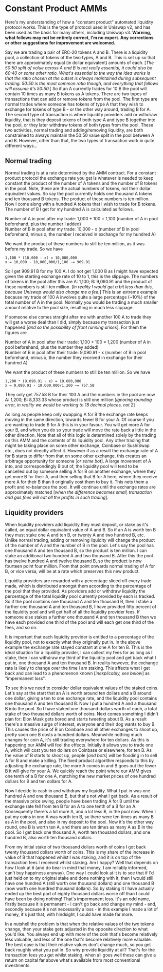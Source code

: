 # Constant Product AMMs

Here's my understanding of how a "constant product" automated liquidity protocol works. This is the type of protocol used in Uniswap v2, and has been used as the basis for many others, including Uniswap v3. **Warning, what follows may not be entirely correct, I'm no expert. Any corrections or other suggestions for improvement are welcomed.**

Say we are trading a pair of ERC-20 tokens A and B. There is a liquidity pool, a collection of tokens of the two types, A and B. This is set up so that there are approximately equal (in dollar equivalent) amounts of each. [_The 50:50 split of value across A and B is not really essential, it could also be 60:40 or some other ratio. What's essential to the way the idea works is that the ratio chosen at the outset is always maintained during subsequent trading. 50:50 is the most common ratio though, and everything that follows will assume it's 50:50._] So if an A currently trades for 10 B the pool will contain 10 times as many B tokens as A tokens. There are two types of transactions that can add or remove tokens from the pool. The first type are normal trades where someone has tokens of type A that they wish to exchange for tokens of type B - or the other way around, trading B for A. The second type of transaction is where liquidity providers add or withdraw liquidity, that is they deposit tokens of both type A and type B together into the pool, or they later withdraw tokens of both types from the pool. These two activities, normal trading and adding/removing liquidity, are both constrained to always maintain the 50:50 value split in the pool between A and B. However, other than that, the two types of transaction work in quite different ways...

## Normal trading

Normal trading is at a rate determined by the AMM contract. For a constant product protocol the exchange rate you get is whatever is needed to keep constant the product of the number of A tokens and the number of B tokens in the pool. Note, these are the actual numbers of tokens, not their dollar equivalent values. So say the pool currently holds one thousand A tokens and ten thousand B tokens. The product of these numbers is ten million. Now I come along with a hundred A tokens that I wish to trade for B tokens. The number of B I get for my hundred A is calculated as follows.

Number of A in pool after my trade: 1,000 + 100 = 1,100 (number of A in pool beforehand, plus the number I added)  
Number of B in pool after my trade: 10,000 - x (number of B in pool beforehand, minus x, the number I received in exchange for my hundred A)

We want the product of these numbers to still be ten million, as it was before my trade. So we have

	1,100 * (10,000 - x) = 10,000,000  
	x = 10,000 - 10,000,000/1,100 ~= 909.91

So I get 909.91 B for my 100 A. I do not get 1,000 B as I might have expected given the starting exchange rate of 10 to 1, this is the slippage. The numbers of tokens in the pool after this are A: 1,100; B: 9,090.91 and the product of these numbers is still ten million. [_In reality I would get a bit less than this, because Uniswap would also charge me a fee._] This is an extreme example because my trade of 100 A involves quite a large percentage (~10%) of the total number of A in the pool. Normally you would be trading a much smaller amount relative to the pool size, resulting in much less slippage.

If someone else comes straight after me with another 100 A to trade they will get a worse deal than I did, simply because my transaction just happened [_and so the possibility of front running arises_]. For them the figures are 

Number of A in pool after their trade: 1,100 + 100 = 1,200 (number of A in pool beforehand, plus the number they added)  
Number of B in pool after their trade: 9,090.91 - x (number of B in pool beforehand, minus x, the number they received in exchange for their hundred A)  

We want the product of these numbers to still be ten million. So we have

	1,200 * (9,090.91 - x) = 10,000,000  
	x = 9,090.91 - 10,000,000/1,200 ~= 757.58  

They only get 757.58 B for their 100 A and the numbers in the pool are now A: 1,200; B: 8,333.33 whose product is still one million [_ignoring rounding error, in reality we would be working to 18 decimal places, not 2_]

As long as people keep only swapping A for B the exchange rate keeps moving in the same direction, towards fewer B for your A. Of course if you are wanting to trade B for A this is in your favour. You will get more A for your B, and when you do so your trade will move the rate back a little in the other direction. Note that all of this logic is determined solely by the trading on this AMM and the contents of its liquidity pool. Any other trading that might be taking place on some other exchange, Coinbase or SushiSwap etc., does not directly affect it. However if as a result the exchange rate of A for B starts to differ from that on some other exchange, this creates an arbitrage opportunity for someone [_or some bot_]. A large movement of A into, and correspondingly B out of, the liquidity pool will tend to be cancelled out by someone selling A for B on another exchange, where they get more B for their A, and then selling that B for A here, where they receive more A for their B than it originally cost them to buy it. This nets them a profit and re-balances the pool. It will continue until the exchange rates are approximately matched [_when the difference becomes small, transaction and gas fees will eat all the profits in such trading_].

## Liquidity providers

When liquidity providers add liquidity they must deposit, or stake as it's called, an equal dollar equivalent value of A and B. So if an A is worth ten B they must stake one A and ten B, or twenty A and two hundred B, etc. Unlike normal trading, adding or removing liquidity will change the product of the number of A and the number of B in the pool. Let's say the pool has one thousand A and ten thousand B, so the product is ten million. I can stake an additional two hundred A and two thousand B. After this the pool has twelve hundred A and twelve thousand B, so the product is now fourteen point four million. From that point onwards normal trading of A for B, or vice versa, will be at a rate which preserves this new product. 

Liquidity providers are rewarded with a percentage sliced off every trade made, which is distributed amongst them according to the percentage of the pool that they provided. As providers add or withdraw liquidity the percentage of the total liquidity pool currently provided by each is tracked. So if the pool contains one thousand A and ten thousand B, then I stake a further one thousand A and ten thousand B, I have provided fifty percent of the liquidity pool and will get half of all the liquidity provider fees. If someone else stakes a further one thousand A and ten thousand B then we have each provided one third of the pool and will each get one third of the fees, and so on.

It is important that each liquidity provider is entitled to a percentage of the liquidity pool, not to exactly what they originally put in. In the above example the exchange rate stayed constant at one A for ten B. This is the ideal situation for a liquidity provider, I can collect my fees for as long as I stake, then I can withdraw my third of the liquidity pool and get back what I put in, one thousand A and ten thousand B. In reality however, the exchange rate is likely to change over the time I am staking. This affects what I get back and can lead to a phenomenon known [_inexplicably, see below_] as "impermanent loss". 

To see this we need to consider dollar equivalent values of the staked coins. Let's say at the start that an A is worth around ten dollars and a B around one dollar, giving a ten to one exchange rate, and the liquidity pool contains one thousand A and ten thousand B. Now I put a hundred A and a thousand B into the pool. So I have staked one thousand dollars worth of each, a total stake of two thousand dollars worth of coins. Next comes something I didn't plan for: Elon Musk gets bored and starts tweeting about B. As a result there's a massive surge of interest, everyone and their dog wants to buy B. This causes the price of B on Coinbase and all other exchanges to shoot up, pretty soon one B costs a hundred dollars. Meanwhile nothing much changes for coin A, it's still trading everywhere for ten dollars. As this is happening our AMM will feel the effects. Initially it allows you to trade one A, which will cost you ten dollars on Coinbase or elsewhere, for ten B. As the value of B starts to shoot up, people [_and bots_] will be flooding in to sell A for B and make a killing. The fixed product algorithm responds to this by adjusting the exchange rate, the more A comes in and B goes out the fewer B it will give for your A. We quickly reach the point where our AMM gives one tenth of a B for one A, matching the new market prices of one hundred dollars for B and ten dollars for A.

Now I decide to cash in and withdraw my liquidity. What I put in was one hundred A and one thousand B, but that's not what I get back. As a result of the massive price swing, people have been trading A for B until the exchange rate fell from ten B for an A to one tenth of a B for an A. Consequently there's a lot more A, and a lot less B, in the pool now. When I put my coins in one A was worth ten B, so there were ten times as many B as A in the pool, and also in my deposit to the pool. Now it's the other way round, one B is worth ten A, and there are ten times as many A as B in the pool. So I get back one thousand A, worth ten thousand dollars, and one hundred B, also worth ten thousand dollars. 

From my initial stake of two thousand dollars worth of coins I got back twenty thousand dollars worth of coins. This is my share of the increase in value of B that happened whilst I was staking, and it is on top of the transaction fees I received whilst staking. Am I happy? Well that depends on how I look at it (and do bear in mind that money, I am reliably informed, can't buy happiness anyway). One way I could look at it is to see that if I'd just held on to my original stake and done nothing with it, then I would still have one hundred A (still worth one thousand dollars) and one thousand B (now worth one hundred thousand dollars). So by staking it I have actually ended up the best part of eighty thousand dollars worse off than I could have been by doing nothing! That's impermanent loss. It's an odd name, firstly because it is permanent - I can't go back and change my mind - and, secondly because it's not necessarily a loss - in this example I made a lot of money, it's just that, with hindsight, I could have made far more.

In a nutshell the problem is that when the relative values of the two tokens change, then your stake gets adjusted in the opposite direction to what you'd like. You always end up with more of the coin that's become relatively less valuable, and less of the one that's become relatively more valuable. The best case is that their relative values don't change much, so you get back roughly what you put in. So why provide liquidity at all? That's for the transaction fees you get whilst staking, when all goes well these can give a return on capital far above what's available from most conventional investments.
